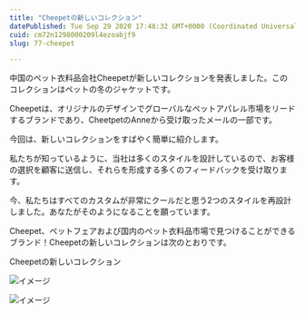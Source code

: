 ```yaml
---
title: "Cheepetの新しいコレクション"
datePublished: Tue Sep 29 2020 17:48:32 GMT+0000 (Coordinated Universal Time)
cuid: cm72n1298000209l4ezoabjf9
slug: 77-cheepet

---
```



中国のペット衣料品会社Cheepetが新しいコレクションを発表しました。このコレクションはペットの冬のジャケットです。

Cheepetは、オリジナルのデザインでグローバルなペットアパレル市場をリードするブランドであり、CheetpetのAnneから受け取ったメールの一部です。

今回は、新しいコレクションをすばやく簡単に紹介します。

私たちが知っているように、当社は多くのスタイルを設計しているので、お客様の選択を顧客に送信し、それらを形成する多くのフィードバックを受け取ります。

今、私たちはすべてのカスタムが非常にクールだと思う2つのスタイルを再設計しました。あなたがそのようになることを願っています。

Cheepet、ペットフェアおよび国内のペット衣料品市場で見つけることができるブランド！Cheepetの新しいコレクションは次のとおりです。

Cheepetの新しいコレクション

![イメージ](https://cdn.hashnode.com/res/hashnode/image/upload/v1739408692265/b04b9dfa-e6f7-48ac-a5d1-94ceeae02402.jpeg)

![イメージ](https://cdn.hashnode.com/res/hashnode/image/upload/v1739408696086/4b89b378-83ad-4e06-826a-56684fc858c9.jpeg)